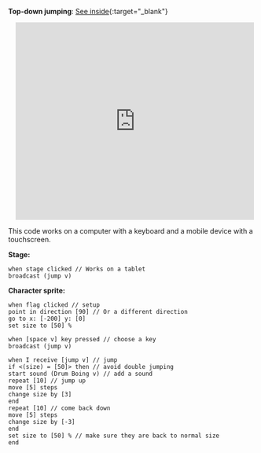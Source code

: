 
**Top-down jumping**: [See inside](https://scratch.mit.edu/projects/525300970/editor){:target="_blank"}
<div class="scratch-preview" style="margin-left: 15px;">
  <iframe allowtransparency="true" width="485" height="402" src="https://scratch.mit.edu/projects/embed/525300970/?autostart=false" frameborder="0"></iframe>
</div>

This code works on a computer with a keyboard and a mobile device with a touchscreen.

**Stage:**

```blocks3
when stage clicked // Works on a tablet
broadcast (jump v)
```

**Character sprite:**

```blocks3
when flag clicked // setup
point in direction [90] // Or a different direction
go to x: [-200] y: [0]
set size to [50] %
```

```blocks3
when [space v] key pressed // choose a key
broadcast (jump v)
```

```blocks3
when I receive [jump v] // jump
if <(size) = [50]> then // avoid double jumping
start sound (Drum Boing v) // add a sound
repeat [10] // jump up
move [5] steps
change size by [3]
end
repeat [10] // come back down
move [5] steps
change size by [-3]
end
set size to [50] % // make sure they are back to normal size
end
```

